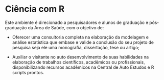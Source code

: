<h1> Ciência com R </h1>

Este ambiente é direcionado a pesquisadores e alunos de graduação e pós-graduação da Área de Saúde, com o objetivo de:

* Oferecer uma consultoria completa na elaboração da modelagem e análise estatística que embase e valide a conclusão do seu projeto de pesquisa seja ele uma monografia, dissertação, tese ou artigo;

* Auxiliar o visitante no auto desenvolvimento de suas habilidades na elaboração de trabalhos científicos, acadêmicos ou profissionais, disponibilizando recursos acadêmicos na Central de Auto Estudos e R scripts prontos.
